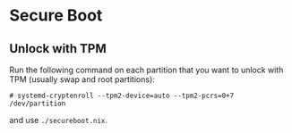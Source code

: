 # Secure Boot

## Unlock with TPM

Run the following command on each partition that you want to unlock with TPM (usually swap and root partitions):

```
# systemd-cryptenroll --tpm2-device=auto --tpm2-pcrs=0+7 /dev/partition
```

and use `./secureboot.nix`.
